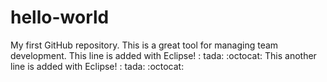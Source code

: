 # hello-world
My first GitHub repository. This is a great tool for managing team development.
This line is added with Eclipse! : tada: :octocat:
This another line is added with Eclipse! : tada: :octocat:
